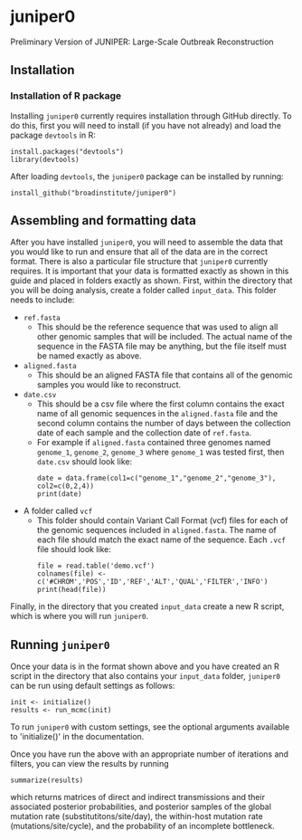 # juniper0
Preliminary Version of JUNIPER: Large-Scale Outbreak Reconstruction

## Installation
### Installation of R package
Installing `juniper0` currently requires installation through GitHub directly. To do this, first you will need to install (if you have not already) and load the package `devtools` in R:
```
install.packages("devtools")
library(devtools)
```

After loading `devtools`, the `juniper0` package can be installed by running: 
```
install_github("broadinstitute/juniper0")
```

## Assembling and formatting data
After you have installed `juniper0`, you will need to assemble the data that you would like to run and ensure that all of the data are in the correct format. There is also a particular file structure that `juniper0` currently requires. It is important that your data is formatted exactly as shown in this guide and placed in folders exactly as shown. First, within the directory that you will be doing analysis, create a folder called `input_data`. This folder needs to include: 
 - `ref.fasta`
    - This should be the reference sequence that was used to align all other genomic samples that will be included. The actual name of the sequence in the FASTA file may be anything, but the file itself must be named exactly as above.
 - `aligned.fasta`
    - This should be an aligned FASTA file that contains all of the genomic samples you would like to reconstruct. 
 - `date.csv`
    - This should be a csv file where the first column contains the exact name of all genomic sequences in the `aligned.fasta` file and the second column contains the number of days between the collection date of each sample and the collection date of `ref.fasta`. 
    - For example if `aligned.fasta` contained three genomes named `genome_1`, `genome_2`, `genome_3` where `genome_1` was tested first, then `date.csv` should look like:
      ```
      date = data.frame(col1=c("genome_1","genome_2","genome_3"), col2=c(0,2,4))
      print(date)
      ```
 - A folder called `vcf`
    - This folder should contain Variant Call Format (vcf) files for each of the genomic sequences included in `aligned.fasta`. The name of each file should match the exact name of the sequence. Each `.vcf` file should look like:
      ```
      file = read.table('demo.vcf')
      colnames(file) <- c('#CHROM','POS','ID','REF','ALT','QUAL','FILTER','INFO')
      print(head(file))
      ```

Finally, in the directory that you created `input_data` create a new R script, which is where you will run `juniper0`.


## Running `juniper0`
Once your data is in the format shown above and you have created an R script in the directory that also contains your `input_data` folder, `juniper0` can be run using default settings as follows: 
```
init <- initialize()
results <- run_mcmc(init)
```

To run `juniper0` with custom settings, see the optional arguments available to 'initialize()' in the documentation.


Once you have run the above with an appropriate number of iterations and filters, you can view the results by running
```
summarize(results)
```
which returns matrices of direct and indirect transmissions and their associated posterior probabilities, and posterior samples of the global mutation rate (substitutitons/site/day), the within-host mutation rate (mutations/site/cycle), and the probability of an incomplete bottleneck.